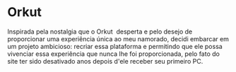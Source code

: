 # Orkut
Inspirada pela nostalgia que o Orkut  desperta e pelo desejo de proporcionar uma experiência única ao meu namorado, decidi embarcar em um projeto ambicioso: recriar essa plataforma e permitindo que ele possa vivenciar essa experiência que nunca lhe foi proporcionada, pelo fato do site ter sido desativado anos depois d'ele receber seu primeiro PC.
